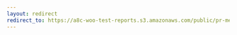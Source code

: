 ```yaml
---
layout: redirect
redirect_to: https://a8c-woo-test-reports.s3.amazonaws.com/public/pr-merge/37901/api/index.html
---
```

